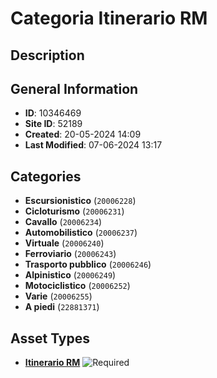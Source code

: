 # Categoria Itinerario RM

## Description

## General Information
- **ID**: 10346469
- **Site ID**: 52189
- **Created**: 20-05-2024 14:09
- **Last Modified**: 07-06-2024 13:17

## Categories
- **Escursionistico** (`20006228`)
- **Cicloturismo** (`20006231`)
- **Cavallo** (`20006234`)
- **Automobilistico** (`20006237`)
- **Virtuale** (`20006240`)
- **Ferroviario** (`20006243`)
- **Trasporto pubblico** (`20006246`)
- **Alpinistico** (`20006249`)
- **Motociclistico** (`20006252`)
- **Varie** (`20006255`)
- **A piedi** (`22881371`)
## Asset Types
- **[Itinerario RM](../contentStructure/itinerario-rm/README.md)** ![Required](https://img.shields.io/badge/*Required-red.svg)
